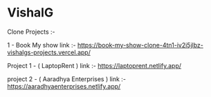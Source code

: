 # VishalG
Clone Projects :-

1 - Book My show link :- https://book-my-show-clone-4tn1-iv2i5jlbz-vishalgs-projects.vercel.app/


Project 1 - ( LaptopRent ) link :- https://laptoprent.netlify.app/

project 2 - ( Aaradhya Enterprises )
link :- https://aaradhyaenterprises.netlify.app/
